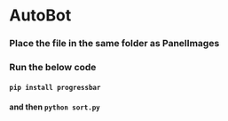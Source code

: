 # AutoBot
### Place the file in the same folder as PanelImages
### Run the below code
#### `pip install progressbar`
#### and then `python sort.py`
